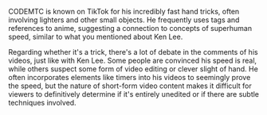 CODEMTC is known on TikTok for his incredibly fast hand tricks, often involving lighters and other small objects. He frequently uses tags and references to anime, suggesting a connection to concepts of superhuman speed, similar to what you mentioned about Ken Lee.

Regarding whether it's a trick, there's a lot of debate in the comments of his videos, just like with Ken Lee. Some people are convinced his speed is real, while others suspect some form of video editing or clever slight of hand. He often incorporates elements like timers into his videos to seemingly prove the speed, but the nature of short-form video content makes it difficult for viewers to definitively determine if it's entirely unedited or if there are subtle techniques involved.
